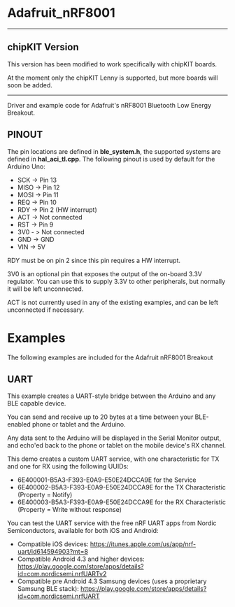 # Adafruit_nRF8001 #

----

## chipKIT Version ##

This version has been modified to work specifically with chipKIT boards.

At the moment only the chipKIT Lenny is supported, but more boards will soon be added.

----

Driver and example code for Adafruit's nRF8001 Bluetooth Low Energy Breakout.

## PINOUT ##

The pin locations are defined in **ble_system.h**, the supported systems are defined in **hal_aci_tl.cpp**. The following pinout is used by default for the Arduino Uno:

* SCK -> Pin 13
* MISO -> Pin 12
* MOSI -> Pin 11
* REQ -> Pin 10
* RDY -> Pin 2 (HW interrupt)
* ACT -> Not connected
* RST -> Pin 9
* 3V0 - > Not connected
* GND -> GND
* VIN -> 5V

RDY must be on pin 2 since this pin requires a HW interrupt.

3V0 is an optional pin that exposes the output of the on-board 3.3V regulator. You can use this to supply 3.3V to other peripherals, but normally it will be left unconnected.

ACT is not currently used in any of the existing examples, and can be left unconnected if necessary.

# Examples #

The following examples are included for the Adafruit nRF8001 Breakout

## UART ##

This example creates a UART-style bridge between the Arduino and any BLE capable device.

You can send and receive up to 20 bytes at a time between your BLE-enabled phone or tablet and the Arduino.

Any data sent to the Arduino will be displayed in the Serial Monitor output, and echo'ed back to the phone or tablet on the mobile device's RX channel.

This demo creates a custom UART service, with one characteristic for TX and one for RX using the following UUIDs:

* 6E400001-B5A3-F393-E0A9-E50E24DCCA9E for the Service
* 6E400002-B5A3-F393-E0A9-E50E24DCCA9E for the TX Characteristic (Property = Notify)
* 6E400003-B5A3-F393-E0A9-E50E24DCCA9E for the RX Characteristic (Property = Write without response)

You can test the UART service with the free nRF UART apps from Nordic Semiconductors, available for both iOS and Android:

* Compatible iOS devices: https://itunes.apple.com/us/app/nrf-uart/id614594903?mt=8
* Compatible Android 4.3 and higher devices: https://play.google.com/store/apps/details?id=com.nordicsemi.nrfUARTv2
* Compatible pre Android 4.3 Samsung devices (uses a proprietary Samsung BLE stack): https://play.google.com/store/apps/details?id=com.nordicsemi.nrfUART
